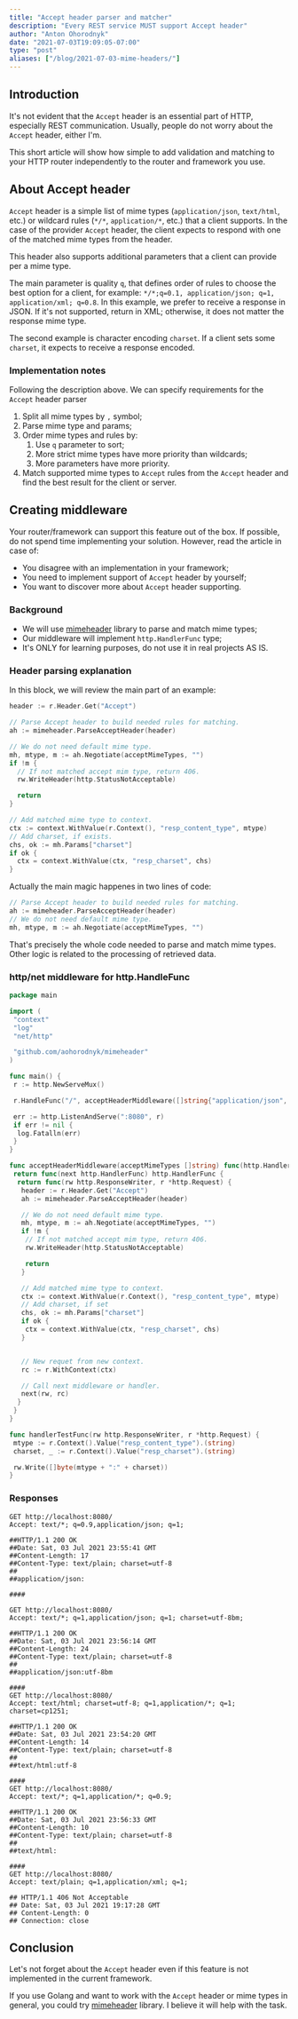 ```yaml
---
title: "Accept header parser and matcher"
description: "Every REST service MUST support Accept header"
author: "Anton Ohorodnyk"
date: "2021-07-03T19:09:05-07:00"
type: "post"
aliases: ["/blog/2021-07-03-mime-headers/"]
---
```

## Introduction
It's not evident that the `Accept` header is an essential part of HTTP, especially REST communication.
Usually, people do not worry about the `Accept` header, either I'm.

This short article will show how simple to add validation and matching to your HTTP router independently to the router and framework you use.

## About Accept header
`Accept` header is a simple list of mime types (`application/json`, `text/html`, etc.) or wildcard rules (`*/*`, `application/*`, etc.) that a client supports.
In the case of the provider `Accept` header, the client expects to respond with one of the matched mime types from the header.

This header also supports additional parameters that a client can provide per a mime type.

The main parameter is quality `q`, that defines order of rules to choose the best option for a client, for example: `*/*;q=0.1, application/json; q=1, application/xml; q=0.8`.
In this example, we prefer to receive a response in JSON. If it's not supported, return in XML; otherwise, it does not matter the response mime type.

The second example is character encoding `charset`. If a client sets some `charset`, it expects to receive a response encoded.

### Implementation notes
Following the description above. We can specify requirements for the `Accept` header parser
1. Split all mime types by `,` symbol;
1. Parse mime type and params;
1. Order mime types and rules by:
    1. Use `q` parameter to sort;
    1. More strict mime types have more priority than wildcards;
    1. More parameters have more priority.
1. Match supported mime types to `Accept` rules from the `Accept` header and find the best result for the client or server.

## Creating middleware
Your router/framework can support this feature out of the box. If possible, do not spend time implementing your solution.
However, read the article in case of:
* You disagree with an implementation in your framework;
* You need to implement support of `Accept` header by yourself;
* You want to discover more about `Accept` header supporting.

### Background
* We will use [mimeheader](https://github.com/aohorodnyk/mimeheader) library to parse and match mime types;
* Our middleware will implement `http.HandlerFunc` type;
* It's ONLY for learning purposes, do not use it in real projects AS IS.

### Header parsing explanation
In this block, we will review the main part of an example:
```go
header := r.Header.Get("Accept")

// Parse Accept header to build needed rules for matching.
ah := mimeheader.ParseAcceptHeader(header)

// We do not need default mime type.
mh, mtype, m := ah.Negotiate(acceptMimeTypes, "")
if !m {
  // If not matched accept mim type, return 406.
  rw.WriteHeader(http.StatusNotAcceptable)

  return
}

// Add matched mime type to context.
ctx := context.WithValue(r.Context(), "resp_content_type", mtype)
// Add charset, if exists.
chs, ok := mh.Params["charset"]
if ok {
  ctx = context.WithValue(ctx, "resp_charset", chs)
}
```

Actually the main magic happenes in two lines of code:
```go
// Parse Accept header to build needed rules for matching.
ah := mimeheader.ParseAcceptHeader(header)
// We do not need default mime type.
mh, mtype, m := ah.Negotiate(acceptMimeTypes, "")
```
That's precisely the whole code needed to parse and match mime types. Other logic is related to the processing of retrieved data.

### http/net middleware for http.HandleFunc
```go
package main

import (
 "context"
 "log"
 "net/http"

 "github.com/aohorodnyk/mimeheader"
)

func main() {
 r := http.NewServeMux()

 r.HandleFunc("/", acceptHeaderMiddleware([]string{"application/json", "text/html"})(handlerTestFunc))

 err := http.ListenAndServe(":8080", r)
 if err != nil {
  log.Fatalln(err)
 }
}

func acceptHeaderMiddleware(acceptMimeTypes []string) func(http.HandlerFunc) http.HandlerFunc {
 return func(next http.HandlerFunc) http.HandlerFunc {
  return func(rw http.ResponseWriter, r *http.Request) {
   header := r.Header.Get("Accept")
   ah := mimeheader.ParseAcceptHeader(header)

   // We do not need default mime type.
   mh, mtype, m := ah.Negotiate(acceptMimeTypes, "")
   if !m {
    // If not matched accept mim type, return 406.
    rw.WriteHeader(http.StatusNotAcceptable)

    return
   }

   // Add matched mime type to context.
   ctx := context.WithValue(r.Context(), "resp_content_type", mtype)
   // Add charset, if set
   chs, ok := mh.Params["charset"]
   if ok {
    ctx = context.WithValue(ctx, "resp_charset", chs)
   }


   // New requet from new context.
   rc := r.WithContext(ctx)

   // Call next middleware or handler.
   next(rw, rc)
  }
 }
}

func handlerTestFunc(rw http.ResponseWriter, r *http.Request) {
 mtype := r.Context().Value("resp_content_type").(string)
 charset, _ := r.Context().Value("resp_charset").(string)

 rw.Write([]byte(mtype + ":" + charset))
}
```

### Responses
```http request
GET http://localhost:8080/
Accept: text/*; q=0.9,application/json; q=1;

##HTTP/1.1 200 OK
##Date: Sat, 03 Jul 2021 23:55:41 GMT
##Content-Length: 17
##Content-Type: text/plain; charset=utf-8
##
##application/json:

####

GET http://localhost:8080/
Accept: text/*; q=1,application/json; q=1; charset=utf-8bm;

##HTTP/1.1 200 OK
##Date: Sat, 03 Jul 2021 23:56:14 GMT
##Content-Length: 24
##Content-Type: text/plain; charset=utf-8
##
##application/json:utf-8bm

####
GET http://localhost:8080/
Accept: text/html; charset=utf-8; q=1,application/*; q=1; charset=cp1251;

##HTTP/1.1 200 OK
##Date: Sat, 03 Jul 2021 23:54:20 GMT
##Content-Length: 14
##Content-Type: text/plain; charset=utf-8
##
##text/html:utf-8

####
GET http://localhost:8080/
Accept: text/*; q=1,application/*; q=0.9;

##HTTP/1.1 200 OK
##Date: Sat, 03 Jul 2021 23:56:33 GMT
##Content-Length: 10
##Content-Type: text/plain; charset=utf-8
##
##text/html:

####
GET http://localhost:8080/
Accept: text/plain; q=1,application/xml; q=1;

## HTTP/1.1 406 Not Acceptable
## Date: Sat, 03 Jul 2021 19:17:28 GMT
## Content-Length: 0
## Connection: close
```

## Conclusion
Let's not forget about the `Accept` header even if this feature is not implemented in the current framework.

If you use Golang and want to work with the `Accept` header or mime types in general, you could try [mimeheader](https://github.com/aohorodnyk/mimeheader) library. I believe it will help with the task.
